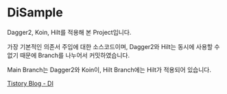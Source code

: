 # DiSample

Dagger2, Koin, Hilt를 적용해 본 Project입니다.


가장 기본적인 의존서 주입에 대한 소스코드이며, Dagger2와 Hilt는 동시에 사용할 수 없기 때문에 Branch를 나누어서 커밋하였습니다.

Main Branch는 Dagger2와 Koin이, Hilt Branch에는 Hilt가 적용되어 있습니다.


[Tistory Blog - DI](https://heegs.tistory.com/category/Android/DI, "DI example")
